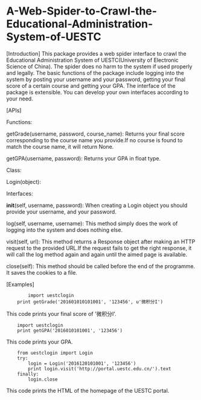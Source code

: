 # A-Web-Spider-to-Crawl-the-Educational-Administration-System-of-UESTC 

[Introduction]
	This package provides a web spider interface to crawl the Educational Administration System of UESTC(University of Electronic Science of China). The spider does no harm to the system if used properly and legally. 
	The basic functions of the package include logging into the system by posting your username and your password, getting your final score of a certain course and getting your GPA. 
	The interface of the package is extensible. You can develop your own interfaces according to your need.

[APIs]
	
Functions:
	
getGrade(username, password, course_name):
  Returns your final score corresponding to the course name you provide.If no course is found to match the course name, it will return None.
		
getGPA(username, password):
  Returns your GPA in float type.
	
Class:
	
Login(object):
		
Interfaces:
			
__init__(self, username, password):
  When creating a Login object you should provide your username, and your password.
			
log(self, username, username):
  This method simply does the work of logging into the system and does nothing else.
				
visit(self, url):
  This method returns a Response object after making an HTTP request to the provided URL.If the request fails to get the right response, it will call the log method again and again until the aimed page is available.
  
  close(self):
    This method should be called before the end of the programme. It saves the cookies to a file.

[Examples]

            import uestclogin
		print getGrade('201601010101001', '123456', u'微积分I')
This code prints your final score of '微积分I'.

		import uestclogin
		print getGPA('2016010101001', '123456')
This code prints your GPA.

		from uestclogin import Login
		try:
		    login = Login('2016120101001', '123456')
		    print login.visit('http://portal.uestc.edu.cn/').text
		finally:
		    login.close
This code prints the HTML of the homepage of the UESTC portal.
